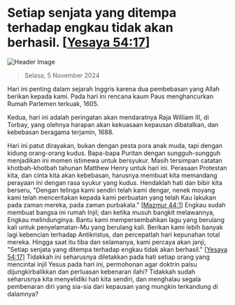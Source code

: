 
# Setiap senjata yang ditempa terhadap engkau tidak akan berhasil. [[Yesaya 54:17](http://alkitab.sabda.org/?Yesaya%2054:17)]

![Header Image](https://alkitab.app/slice/sunrise.jpg)

> Selasa, 5 November 2024

Hari ini penting dalam sejarah Inggris karena dua pembebasan yang Allah berikan kepada kami. Pada hari ini rencana kaum Paus menghancurkan Rumah Parlemen terkuak, 1605.

Kedua, hari ini adalah peringatan akan mendaratnya Raja William III, di Torbay, yang olehnya harapan akan kekuasaan kepausan dibatalkan, dan kebebasan beragama terjamin, 1688.

Hari ini patut dirayakan, bukan dengan pesta pora anak muda, tapi dengan kidung orang-orang kudus. Bapa-bapa Puritan dengan sungguh-sungguh menjadikan ini momen istimewa untuk bersyukur. Masih tersimpan catatan khotbah-khotbah tahunan Matthew Henry untuk hari ini. Perasaan Protestan kita, dan cinta kita akan kebebasan, harusnya membuat kita memandang perayaan ini dengan rasa syukur yang kudus. Hendaklah hati dan bibir kita berseru, "Dengan telinga kami sendiri telah kami dengar, nenek moyang kami telah menceritakan kepada kami perbuatan yang telah Kau lakukan pada zaman mereka, pada zaman purbakala." [[Mazmur 44:1](http://alkitab.sabda.org/?Mazmur%2044:1)] Engkau sudah membuat bangsa ini rumah Injil; dan ketika musuh bangkit melawannya, Engkau melindunginya. Bantu kami mempersembahkan lagu yang berulang kali untuk penyelamatan-Mu yang berulang kali. Berikan kami lebih banyak lagi kebencian terhadap Antikristus, dan percepatlah hari kepunahan total mereka. Hingga saat itu tiba dan selamanya, kami percaya akan janji, "Setiap senjata yang ditempa terhadap engkau tidak akan berhasil." [[Yesaya 54:17](http://alkitab.sabda.org/?Yesaya%2054:17)] Tidakkah ini seharusnya diletakkan pada hati setiap orang yang mencintai injil Yesus pada hari ini, permohonan agar doktrin palsu dijungkirbalikkan dan perluasan kebenaran ilahi? Tidakkah sudah seharusnya kita menyelidiki hati kita sendiri, dan menghalau segala pembenaran diri yang sia-sia dari kepausan yang mungkin terkandung di dalamnya?
    